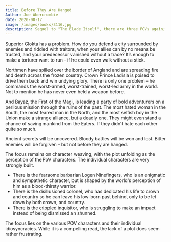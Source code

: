 ```yaml
---
title: Before They Are Hanged
Author: Joe Abercrombie
date: 2020-08-17
image: /images/books/3116.jpg
description: Sequel to "The Blade Itself", there are three POVs again; a road trip led by a Wizard, a colonel struggling against a huge foe and an inquisitor fighting traitors and conspirators
---
```


Superior Glokta has a problem. How do you defend a city surrounded by enemies and riddled with traitors, when your allies can by no means be trusted, and your predecessor vanished without a trace? It’s enough to make a torturer want to run – if he could even walk without a stick.

Northmen have spilled over the border of Angland and are spreading fire and death across the frozen country. Crown Prince Ladisla is poised to drive them back and win undying glory. There is only one problem – he commands the worst-armed, worst-trained, worst-led army in the world. Not to mention he has never even held a weapon before.

And Bayaz, the First of the Magi, is leading a party of bold adventurers on a perilous mission through the ruins of the past. The most hated woman in the South, the most feared man in the North, and the most selfish boy in the Union make a strange alliance, but a deadly one. They might even stand a chance of saving mankind from the Eaters. If they didn’t hate each other quite so much.

Ancient secrets will be uncovered. Bloody battles will be won and lost. Bitter enemies will be forgiven – but not before they are hanged.

The focus remains on character weaving, with the plot unfolding as the perception of the PoV characters. The individual characters are very strongly built.
- There is the fearsome barbarian Logen Ninefingers, who is an enigmatic and sympathetic character, but is shaped by the world's perception of him as a blood-thirsty warrior.
- There is the disillusioned colonel, who has dedicated his life to crown and country so he can leave his low-born past behind, only to be let down by both crown, and country.
- There is the crippled inquisitor, who is struggling to make an impact instead of being dismissed an shunned.

The focus lies on the various POV characters and their individual idiosyncracies. While it is a compelling read, the lack of a plot does seem rather frustrating.
